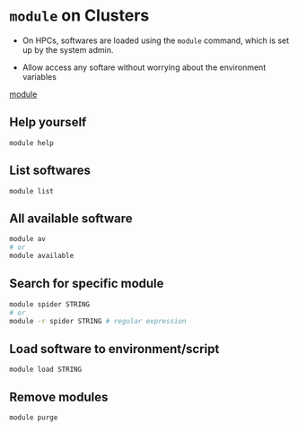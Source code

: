 # `module` on Clusters

- On HPCs, softwares are loaded using the `module` command, which is set up by the system admin.

- Allow access any softare without worrying about the environment variables

[module](https://lmod.readthedocs.io/en/latest/030_installing.html?highlight=bash%20variable)


## Help yourself

```
module help
```

## List softwares

```
module list
```


## All available software

```bash
module av 
# or 
module available
```

## Search for specific module 

```bash
module spider STRING
# or
module -r spider STRING # regular expression
```

## Load software to environment/script

```
module load STRING
```

## Remove modules

```
module purge
```

